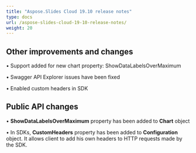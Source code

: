 ```yaml
---
title: "Aspose.Slides Cloud 19.10 release notes"
type: docs
url: /aspose-slides-cloud-19-10-release-notes/
weight: 20
---
```


## **Other improvements and changes**

• Support added for new chart property: ShowDataLabelsOverMaximum

• Swagger API Explorer issues have been fixed

• Enabled custom headers in SDK
## **Public API changes**

• **ShowDataLabelsOverMaximum** property has been added to **Chart** object

• In SDKs, **CustomHeaders** property has been added to **Configuration** object. It allows client to add his own headers to HTTP requests made by the SDK.
